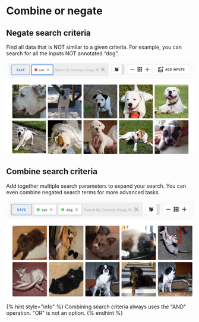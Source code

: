 # Combine or negate

## Negate search criteria

Find all data that is NOT similar to a given criteria. For example, you can search for all the inputs NOT annotated “dog”.

![](../../images/negate_search_criteria.jpg)

## Combine search criteria

Add together multiple search parameters to expand your search. You can even combine negated search terms for more advanced tasks.

![](../../images/combine_search_criteria.jpg)

{% hint style="info" %}
Combining search criteria always uses the "AND" operation. "OR" is not an option.
{% endhint %}

